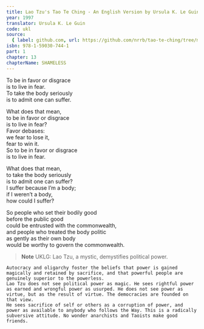 ```yaml
---
title: Lao Tzu's Tao Te Ching - An English Version by Ursula K. Le Guin
year: 1997
translator: Ursula K. Le Guin
code: ukl
source:
  { label: github.com, url: https://github.com/nrrb/tao-te-ching/tree/master }
isbn: 978-1-59030-744-1
part: 1
chapter: 13
chapterName: SHAMELESS
---
```


To be in favor or disgrace  
is to live in fear.  
To take the body seriously  
is to admit one can suffer.

What does that mean,  
to be in favor or disgrace  
is to live in fear?  
Favor debases:  
we fear to lose it,  
fear to win it.  
So to be in favor or disgrace  
is to live in fear.

What does that mean,  
to take the body seriously  
is to admit one can suffer?  
I suffer because I’m a body;  
if I weren’t a body,  
how could I suffer?

So people who set their bodily good  
before the public good  
could be entrusted with the commonwealth,  
and people who treated the body politic  
as gently as their own body  
would be worthy to govern the commonwealth.

> **Note** UKLG: Lao Tzu, a mystic, demystifies political power.

    Autocracy and oligarchy foster the beliefs that power is gained magically and retained by sacrifice, and that powerful people are genuinely superior to the powerless.
    Lao Tzu does not see political power as magic. He sees rightful power as earned and wrongful power as usurped. He does not see power as virtue, but as the result of virtue. The democracies are founded on that view.
    He sees sacrifice of self or others as a corruption of power, and power as available to anybody who follows the Way. This is a radically subversive attitude. No wonder anarchists and Taoists make good friends.
